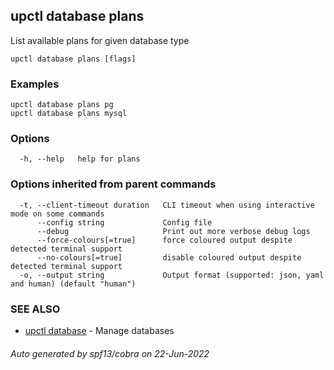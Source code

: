 ## upctl database plans

List available plans for given database type

```
upctl database plans [flags]
```

### Examples

```
upctl database plans pg
upctl database plans mysql
```

### Options

```
  -h, --help   help for plans
```

### Options inherited from parent commands

```
  -t, --client-timeout duration   CLI timeout when using interactive mode on some commands
      --config string             Config file
      --debug                     Print out more verbose debug logs
      --force-colours[=true]      force coloured output despite detected terminal support
      --no-colours[=true]         disable coloured output despite detected terminal support
  -o, --output string             Output format (supported: json, yaml and human) (default "human")
```

### SEE ALSO

* [upctl database](upctl_database.md)	 - Manage databases

###### Auto generated by spf13/cobra on 22-Jun-2022
